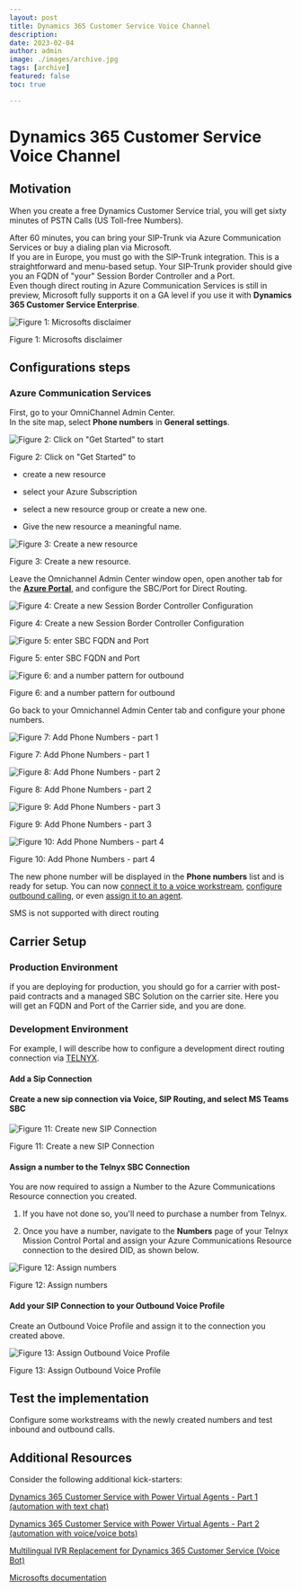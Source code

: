 ```yaml
---
layout: post
title: Dynamics 365 Customer Service Voice Channel
description: 
date: 2023-02-04
author: admin
image: ./images/archive.jpg
tags: [archive]
featured: false
toc: true

---
```



# Dynamics 365 Customer Service Voice Channel

## Motivation

When you create a free Dynamics Customer Service trial, you will get sixty minutes of PSTN Calls (US Toll-free Numbers).

After 60 minutes, you can bring your SIP-Trunk via Azure Communication Services or buy a dialing plan via Microsoft.  
If you are in Europe, you must go with the SIP-Trunk integration. This is a straightforward and menu-based setup. Your SIP-Trunk provider should give you an FQDN of "your" Session Border Controller and a Port.  
Even though direct routing in Azure Communication Services is still in preview, Microsoft fully supports it on a GA level if you use it with **Dynamics 365 Customer Service Enterprise**.

![Figure 1: Microsofts disclaimer]({{site.baseurl}}/images/cldpxogo006jqj1nv0ryg1vic.md/6b47b582-97b7-4e0a-9c87-986524d5c412.png)

Figure 1: Microsofts disclaimer

## Configurations steps

### Azure Communication Services

First, go to your OmniChannel Admin Center.  
In the site map, select **Phone numbers** in **General settings**.

![Figure 2: Click on "Get Started" to start]({{site.baseurl}}/images/cldpxogo006jqj1nv0ryg1vic.md/f48764b0-14e9-4b3f-b1cf-11b95795bfd7.png)

Figure 2: Click on "Get Started" to

* create a new resource

* select your Azure Subscription

* select a new resource group or create a new one.

* Give the new resource a meaningful name.

![Figure 3: Create a new resource ]({{site.baseurl}}/images/cldpxogo006jqj1nv0ryg1vic.md/60869aa4-5edb-4b49-9745-2f75a9697fcb.png)

Figure 3: Create a new resource.

Leave the Omnichannel Admin Center window open, open another tab for the [**Azure Portal**](https://portal.azure.com/), and configure the SBC/Port for Direct Routing.

![Figure 4: Create a new Session Border Controller Configuration]({{site.baseurl}}/images/cldpxogo006jqj1nv0ryg1vic.md/b94c9a4f-b9d8-4312-b1b8-f319a5e60b9e.png)

Figure 4: Create a new Session Border Controller Configuration

![Figure 5: enter SBC FQDN and Port]({{site.baseurl}}/images/cldpxogo006jqj1nv0ryg1vic.md/0279c8da-9e3e-46d8-b166-299296d8d581.png)

Figure 5: enter SBC FQDN and Port

![Figure 6: and a number pattern for outbound]({{site.baseurl}}/images/cldpxogo006jqj1nv0ryg1vic.md/55c0f812-7bb6-4587-9b01-d259b9212a1c.png)

Figure 6: and a number pattern for outbound

Go back to your Omnichannel Admin Center tab and configure your phone numbers.

![Figure 7: Add Phone Numbers - part 1]({{site.baseurl}}/images/cldpxogo006jqj1nv0ryg1vic.md/9289a02d-5c62-4497-b660-b3a78fda2919.png)

Figure 7: Add Phone Numbers - part 1

![Figure 8: Add Phone Numbers - part 2]({{site.baseurl}}/images/cldpxogo006jqj1nv0ryg1vic.md/b117e437-7c38-429d-9a05-604b616f82dd.png)

Figure 8: Add Phone Numbers - part 2

![Figure 9: Add Phone Numbers - part 3]({{site.baseurl}}/images/cldpxogo006jqj1nv0ryg1vic.md/bd9f14b0-d0ce-479a-81cb-357c1e8169c9.png)

Figure 9: Add Phone Numbers - part 3

![Figure 10: Add Phone Numbers - part 4]({{site.baseurl}}/images/cldpxogo006jqj1nv0ryg1vic.md/473850da-e777-4a33-a0d0-68ee4d0a38b1.png)

Figure 10: Add Phone Numbers - part 4

The new phone number will be displayed in the **Phone numbers** list and is ready for setup. You can now [connect it to a voice workstream](https://learn.microsoft.com/en-us/dynamics365/customer-service/voice-channel-inbound-calling), [configure outbound calling](https://learn.microsoft.com/en-us/dynamics365/customer-service/voice-channel-outbound-calling#configure-phone-numbers-for-outbound-calling), or even [assign it to an agent](https://learn.microsoft.com/en-us/dynamics365/customer-service/voice-channel-outbound-calling#assign-personal-phone-numbers-to-agents).

SMS is not supported with direct routing

## Carrier Setup

### Production Environment

if you are deploying for production, you should go for a carrier with post-paid contracts and a managed SBC Solution on the carrier site. Here you will get an FQDN and Port of the Carrier side, and you are done.

### Development Environment

For example, I will describe how to configure a development direct routing connection via [TELNYX](https://portal.telnyx.com/#/login/sign-in).

#### Add a Sip Connection

#### Create a new sip connection via Voice, SIP Routing, and select MS Teams SBC

![Figure 11: Create new SIP Connection]({{site.baseurl}}/images/cldpxogo006jqj1nv0ryg1vic.md/faaf4349-8bce-4ed8-b32a-e6b1db6b3f2b.png)

Figure 11: Create a new SIP Connection

#### **Assign a number to the Telnyx SBC Connection**

You are now required to assign a Number to the Azure Communications Resource connection you created.

1. If you have not done so, you'll need to purchase a number from Telnyx.

2. Once you have a number, navigate to the **Numbers** page of your Telnyx Mission Control Portal and assign your Azure Communications Resource connection to the desired DID, as shown below.

![Figure 12: Assign numbers]({{site.baseurl}}/images/cldpxogo006jqj1nv0ryg1vic.md/8332fe52-56a2-4065-bf23-601310566560.png)

Figure 12: Assign numbers

#### **Add your SIP Connection to your Outbound Voice Profile**

Create an Outbound Voice Profile and assign it to the connection you created above.

![Figure 13: Assign Outbound Voice Profile]({{site.baseurl}}/images/cldpxogo006jqj1nv0ryg1vic.md/91c69d1d-8196-4b47-8027-b2075e79514c.png)

Figure 13: Assign Outbound Voice Profile

## Test the implementation

Configure some workstreams with the newly created numbers and test inbound and outbound calls.

## Additional Resources

Consider the following additional kick-starters:

[Dynamics 365 Customer Service with Power Virtual Agents - Part 1 (automation with text chat)](https://the.cognitiveservices.ninja/dynamics-365-customer-service-with-power-virtual-agents-part-1-automation-with-text-chat)

[Dynamics 365 Customer Service with Power Virtual Agents - Part 2 (automation with voice/voice bots)](https://the.cognitiveservices.ninja/dynamics-365-customer-service-with-power-virtual-agents-part-2-automation-with-voicevoice-bots)

[Multilingual IVR Replacement for Dynamics 365 Customer Service (Voice Bot)](https://the.cognitiveservices.ninja/multilingual-ivr-replacement-for-dynamics-365-customer-service-voice-bot)

[Microsofts documentation](https://learn.microsoft.com/en-us/dynamics365/customer-service/voice-channel-bring-your-own-number?tabs=omnichanneladmincenter)
